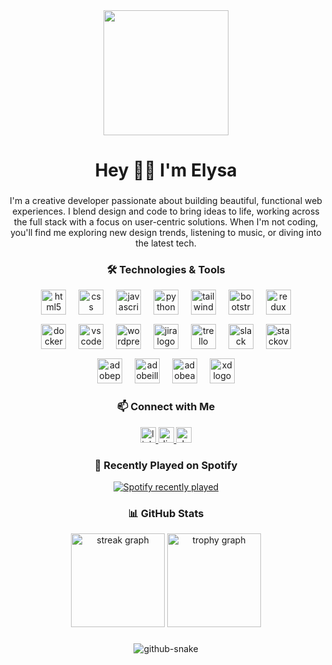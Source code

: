 <div align="center">
  <img height="200" src="https://i.imgflip.com/a9k10p.gif"  />
</div>

###

<h1 align="center">Hey 👋🏾 I'm Elysa</h1>

###

<div align="center">
  <p style="max-width: 600px; margin: 0 auto;">
    I'm a creative developer passionate about building beautiful, functional web experiences. 
    I blend design and code to bring ideas to life, working across the full stack with a focus on 
    user-centric solutions. When I'm not coding, you'll find me exploring new design trends, 
    listening to music, or diving into the latest tech.
  </p>
</div>

###

<h3 align="center">🛠️ Technologies & Tools</h3>

<div align="center">
  <img src="https://skillicons.dev/icons?i=html" height="40" alt="html5 logo"  />
  <img width="12" />
  <img src="https://skillicons.dev/icons?i=css" height="40" alt="css logo"  />
  <img width="12" />
  <img src="https://cdn.jsdelivr.net/gh/devicons/devicon/icons/javascript/javascript-original.svg" height="40" alt="javascript logo"  />
  <img width="12" />
  <img src="https://skillicons.dev/icons?i=py" height="40" alt="python logo"  />
  <img width="12" />
  <img src="https://skillicons.dev/icons?i=tailwind" height="40" alt="tailwindcss logo"  />
  <img width="12" />
  <img src="https://skillicons.dev/icons?i=bootstrap" height="40" alt="bootstrap logo"  />
  <img width="12" />
  <img src="https://cdn.simpleicons.org/redux/764ABC" height="40" alt="redux logo"  />
</div>

<div align="center" style="margin-top: 12px;">
  <img src="https://cdn.simpleicons.org/docker/2496ED" height="40" alt="docker logo"  />
  <img width="12" />
  <img src="https://skillicons.dev/icons?i=vscode" height="40" alt="vscode logo"  />
  <img width="12" />
  <img src="https://cdn.simpleicons.org/wordpress/21759B" height="40" alt="wordpress logo"  />
  <img width="12" />
  <img src="https://cdn.simpleicons.org/jira/0052CC" height="40" alt="jira logo"  />
  <img width="12" />
  <img src="https://cdn.simpleicons.org/trello/0052CC" height="40" alt="trello logo"  />
  <img width="12" />
  <img src="https://cdn.simpleicons.org/slack/4A154B" height="40" alt="slack logo"  />
  <img width="12" />
  <img src="https://skillicons.dev/icons?i=stackoverflow" height="40" alt="stackoverflow logo"  />
</div>

<div align="center" style="margin-top: 12px;">
  <img src="https://skillicons.dev/icons?i=ps" height="40" alt="adobephotoshop logo"  />
  <img width="12" />
  <img src="https://skillicons.dev/icons?i=ai" height="40" alt="adobeillustrator logo"  />
  <img width="12" />
  <img src="https://skillicons.dev/icons?i=ae" height="40" alt="adobeaftereffects logo"  />
  <img width="12" />
  <img src="https://skillicons.dev/icons?i=xd" height="40" alt="xd logo"  />
</div>

###

<h3 align="center">📫 Connect with Me</h3>

<div align="center">
  <a href="https://www.linkedin.com/in/elizabethdreynolds/" target="_blank">
    <img src="https://img.shields.io/static/v1?message=LinkedIn&logo=linkedin&label=&color=0077B5&logoColor=white&labelColor=&style=for-the-badge" height="25" alt="linkedin logo"  />
  </a>
  <a href="https://discord.com/users965300633727037540" target="_blank">
    <img src="https://img.shields.io/static/v1?message=Discord&logo=discord&label=&color=7289DA&logoColor=white&labelColor=&style=for-the-badge" height="25" alt="discord logo"  />
  </a>
  <a href="https://dev.to/elysa" target="_blank">
    <img src="https://img.shields.io/static/v1?message=dev.to&logo=dev.to&label=&color=0A0A0A&logoColor=white&labelColor=&style=for-the-badge" height="25" alt="devto logo"  />
  </a>
</div>

###

<h3 align="center">🎵 Recently Played on Spotify</h3>

<div align="center">
  <a href="https://open.spotify.com/user/31sv6mxufk5aib4nskz2glhlka4e">
    <img src="https://spotify-recently-played-readme.vercel.app/api?user=31sv6mxufk5aib4nskz2glhlka4e&count=5&unique=true" alt="Spotify recently played"  />
  </a>
</div>

###

<h3 align="center">📊 GitHub Stats</h3>

<div align="center">
  <img src="https://streak-stats.demolab.com?user=Miryre&locale=en&mode=daily&theme=dracula&hide_border=false&border_radius=5&order=3" height="150" alt="streak graph"  />
  <img src="https://github-profile-trophy.vercel.app?username=Miryre&theme=dracula&column=-1&row=1&margin-w=8&margin-h=8&no-bg=false&no-frame=false&order=4" height="150" alt="trophy graph"  />
</div>

###

<div align="center">
  <picture>
    <source media="(prefers-color-scheme: dark)" srcset="https://raw.githubusercontent.com/Miryre/Miryre/output/github-snake-dark.svg" />
    <source media="(prefers-color-scheme: light)" srcset="https://raw.githubusercontent.com/Miryre/Miryre/output/github-snake.svg" />
    <img alt="github-snake" src="https://raw.githubusercontent.com/Miryre/Miryre/output/github-snake.svg" />
  </picture>
</div>

###
